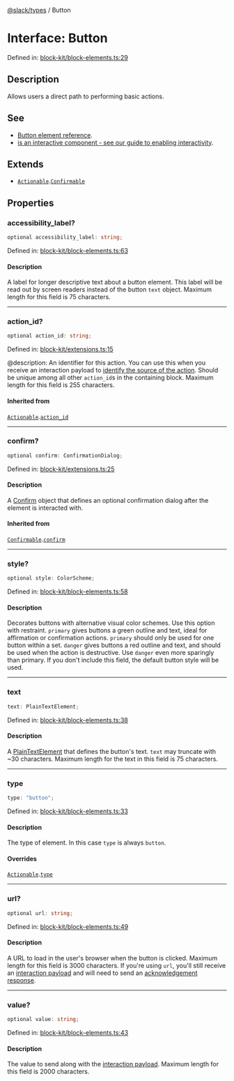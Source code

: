 [@slack/types](../index.md) / Button

# Interface: Button

Defined in: [block-kit/block-elements.ts:29](https://github.com/slackapi/node-slack-sdk/blob/main/packages/types/src/block-kit/block-elements.ts#L29)

## Description

Allows users a direct path to performing basic actions.

## See

 - [Button element reference](https://docs.slack.dev/reference/block-kit/block-elements/button-element).
 - [is an interactive component - see our guide to enabling interactivity](https://docs.slack.dev/interactivity/handling-user-interactionThis).

## Extends

- [`Actionable`](Actionable.md).[`Confirmable`](Confirmable.md)

## Properties

### accessibility\_label?

```ts
optional accessibility_label: string;
```

Defined in: [block-kit/block-elements.ts:63](https://github.com/slackapi/node-slack-sdk/blob/main/packages/types/src/block-kit/block-elements.ts#L63)

#### Description

A label for longer descriptive text about a button element. This label will be read out by screen
readers instead of the button `text` object. Maximum length for this field is 75 characters.

***

### action\_id?

```ts
optional action_id: string;
```

Defined in: [block-kit/extensions.ts:15](https://github.com/slackapi/node-slack-sdk/blob/main/packages/types/src/block-kit/extensions.ts#L15)

@description: An identifier for this action. You can use this when you receive an interaction payload to
[identify the source of the action](https://docs.slack.dev/interactivity/handling-user-interaction#payloads). Should be unique
among all other `action_id`s in the containing block. Maximum length for this field is 255 characters.

#### Inherited from

[`Actionable`](Actionable.md).[`action_id`](Actionable.md#action_id)

***

### confirm?

```ts
optional confirm: ConfirmationDialog;
```

Defined in: [block-kit/extensions.ts:25](https://github.com/slackapi/node-slack-sdk/blob/main/packages/types/src/block-kit/extensions.ts#L25)

#### Description

A [Confirm](Confirm.md) object that defines an optional confirmation dialog after the element is interacted
with.

#### Inherited from

[`Confirmable`](Confirmable.md).[`confirm`](Confirmable.md#confirm)

***

### style?

```ts
optional style: ColorScheme;
```

Defined in: [block-kit/block-elements.ts:58](https://github.com/slackapi/node-slack-sdk/blob/main/packages/types/src/block-kit/block-elements.ts#L58)

#### Description

Decorates buttons with alternative visual color schemes. Use this option with restraint.
`primary` gives buttons a green outline and text, ideal for affirmation or confirmation actions. `primary` should
only be used for one button within a set.
`danger` gives buttons a red outline and text, and should be used when the action is destructive. Use `danger` even
more sparingly than primary.
If you don't include this field, the default button style will be used.

***

### text

```ts
text: PlainTextElement;
```

Defined in: [block-kit/block-elements.ts:38](https://github.com/slackapi/node-slack-sdk/blob/main/packages/types/src/block-kit/block-elements.ts#L38)

#### Description

A [PlainTextElement](PlainTextElement.md) that defines the button's text. `text` may truncate with ~30 characters.
Maximum length for the text in this field is 75 characters.

***

### type

```ts
type: "button";
```

Defined in: [block-kit/block-elements.ts:33](https://github.com/slackapi/node-slack-sdk/blob/main/packages/types/src/block-kit/block-elements.ts#L33)

#### Description

The type of element. In this case `type` is always `button`.

#### Overrides

[`Actionable`](Actionable.md).[`type`](Actionable.md#type)

***

### url?

```ts
optional url: string;
```

Defined in: [block-kit/block-elements.ts:49](https://github.com/slackapi/node-slack-sdk/blob/main/packages/types/src/block-kit/block-elements.ts#L49)

#### Description

A URL to load in the user's browser when the button is clicked. Maximum length for this field is 3000
characters. If you're using `url`, you'll still receive an [interaction payload](https://docs.slack.dev/interactivity/handling-user-interaction#payloads)
and will need to send an [acknowledgement response](https://docs.slack.dev/interactivity/handling-user-interaction#acknowledgment_response).

***

### value?

```ts
optional value: string;
```

Defined in: [block-kit/block-elements.ts:43](https://github.com/slackapi/node-slack-sdk/blob/main/packages/types/src/block-kit/block-elements.ts#L43)

#### Description

The value to send along with the [interaction payload](https://docs.slack.dev/interactivity/handling-user-interaction#payloads).
Maximum length for this field is 2000 characters.
